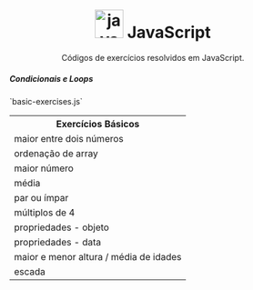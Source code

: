 <h1 align="center">
<img src="https://cdn.iconscout.com/icon/free/png-256/javascript-2752148-2284965.png" alt="javascript" width="50"> JavaScript
</h1>
<p align="center">Códigos de exercícios resolvidos em JavaScript.</p>

<h5>Condicionais e Loops</h5>
`basic-exercises.js`
<div>
<table>
<tr><th>Exercícios Básicos</th></tr>
<tr><td>maior entre dois números</td></tr>
<tr><td>ordenação de array</td></tr>
<tr><td>maior número</td></tr>
<tr><td>média</td></tr>
<tr><td>par ou ímpar</td></tr>
<tr><td>múltiplos de 4</td></tr>
<tr><td>propriedades - objeto</td></tr>
<tr><td>propriedades - data</td></tr>
<tr><td>maior e menor altura / média de idades</td></tr>
<tr><td>escada</td></tr>
</table>
</div>
